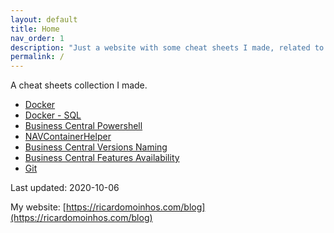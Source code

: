 ```yaml
---
layout: default
title: Home
nav_order: 1
description: "Just a website with some cheat sheets I made, related to Docker, Business Central and others I may find useful."
permalink: /
---
```


A cheat sheets collection I made.

  * [Docker](https://ricardopaiva.github.io/cheatsheet/docker-cheat-sheet/)
  * [Docker - SQL](https://ricardopaiva.github.io/cheatsheet/docker-sql-cheat-sheet/)
  * [Business Central Powershell](https://ricardopaiva.github.io/cheatsheet/business-central-powershell-cheat-sheet/)
  * [NAVContainerHelper](https://ricardopaiva.github.io/cheatsheet/business-central-navcontainerhelper-cheat-sheet/)
  * [Business Central Versions Naming](https://ricardopaiva.github.io/cheatsheet/business-central-versions-naming/)
  * [Business Central Features Availability](https://ricardopaiva.github.io/cheatsheet/business-central-features-availability/)
  * [Git](https://ricardopaiva.github.io/cheatsheet/git-cheat-sheet/)

Last updated: 2020-10-06

My website: [https://ricardomoinhos.com/blog](https://ricardomoinhos.com/blog)